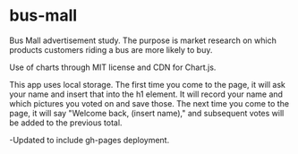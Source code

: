 # bus-mall
Bus Mall advertisement study. The purpose is market research on which products customers riding a bus are more likely to buy.

Use of charts through MIT license and CDN for Chart.js.

This app uses local storage. The first time you come to the page, it will ask your name and insert that into the h1 element. It will record your name and which pictures you voted on and save those. The next time you come to the page, it will say "Welcome back, (insert name)," and subsequent votes will be added to the previous total.

-Updated to include gh-pages deployment.